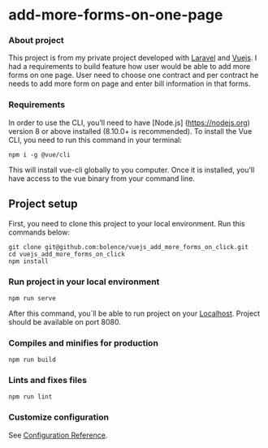 # add-more-forms-on-one-page

### About project
This project is from my private project developed with [Laravel](https://laravel.com) and [Vuejs](https://vuejs.org). 
I had a requirements to build feature how user would be able to add more forms on one page. User need to choose one contract and per contract he needs to add more form on page and enter bill information in that forms.

### Requirements
In order to use the CLI, you’ll need to have [Node.js] (https://nodejs.org) version 8 or above installed (8.10.0+ is recommended).
To install the Vue CLI, you need to run this command in your terminal:
```
npm i -g @vue/cli
```
This will install vue-cli globally to you computer. Once it is installed, you’ll have access to the vue binary from your command line.

## Project setup
First, you need to clone this project to your local environment. Run this commands below:
```
git clone git@github.com:bolence/vuejs_add_more_forms_on_click.git
cd vuejs_add_more_forms_on_click
npm install
```

### Run project in your local environment
```
npm run serve
```
After this command, you`ll be able to run project on your [Localhost](http:://localhost:8080). Project should be available on port 8080. 

### Compiles and minifies for production
```
npm run build
```

### Lints and fixes files
```
npm run lint
```

### Customize configuration
See [Configuration Reference](https://cli.vuejs.org/config/).
